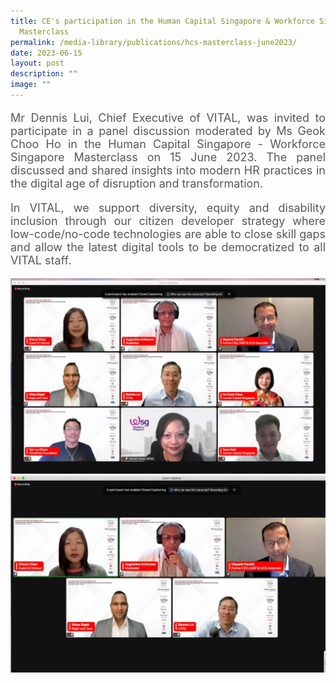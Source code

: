 ```yaml
---
title: CE's participation in the Human Capital Singapore & Workforce Singapore
  Masterclass
permalink: /media-library/publications/hcs-masterclass-june2023/
date: 2023-06-15
layout: post
description: ""
image: ""
---
```

<p style="font-size: 18px;color:#585858;text-align:justify;">
Mr Dennis Lui, Chief Executive of VITAL, was invited to participate in a panel discussion moderated by Ms Geok Choo Ho in the Human Capital Singapore - Workforce Singapore Masterclass on 15 June 2023. The panel discussed and shared insights into modern HR practices in the digital age of disruption and transformation.
</p>
<p style="font-size: 18px;color:#585858;text-align:justify;">
In VITAL, we support diversity, equity and disability inclusion through our citizen developer strategy where low-code/no-code technologies are able to close skill gaps and allow the latest digital tools to be democratized to all VITAL staff.
</p>



<img src="/images/Media/HCS 1.jpeg">
<br>
<img src="/images/Media/HCS 2.jpeg">